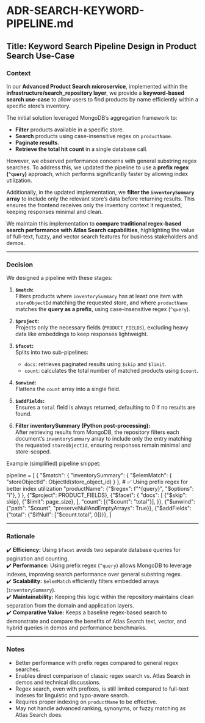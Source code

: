# ADR-SEARCH-KEYWORD-PIPELINE.md

## Title: Keyword Search Pipeline Design in Product Search Use-Case

### Context

In our **Advanced Product Search microservice**, implemented within the **infrastructure/search_repository layer**, we provide a **keyword-based search use-case** to allow users to find products by name efficiently within a specific store’s inventory.

The initial solution leveraged MongoDB’s aggregation framework to:

- **Filter** products available in a specific store.
- **Search** products using case-insensitive regex on `productName`.
- **Paginate results**.
- **Retrieve the total hit count** in a single database call.

However, we observed performance concerns with general substring regex searches. To address this, we updated the pipeline to use a **prefix regex (`^query`)** approach, which performs significantly faster by allowing index utilization.

Additionally, in the updated implementation, we **filter the `inventorySummary` array** to include only the relevant store’s data before returning results. This ensures the frontend receives only the inventory context it requested, keeping responses minimal and clean.

We maintain this implementation to **compare traditional regex-based search performance with Atlas Search capabilities**, highlighting the value of full-text, fuzzy, and vector search features for business stakeholders and demos.

---

### Decision

We designed a pipeline with these stages:

1. **`$match`:**  
   Filters products where `inventorySummary` has at least one item with `storeObjectId` matching the requested store, and where `productName` matches the **query as a prefix**, using case-insensitive regex (`^query`).

2. **`$project`:**  
   Projects only the necessary fields (`PRODUCT_FIELDS`), excluding heavy data like embeddings to keep responses lightweight.

3. **`$facet`:**  
   Splits into two sub-pipelines:
   - `docs`: retrieves paginated results using `$skip` and `$limit`.
   - `count`: calculates the total number of matched products using `$count`.

4. **`$unwind`:**  
   Flattens the `count` array into a single field.

5. **`$addFields`:**  
   Ensures a `total` field is always returned, defaulting to 0 if no results are found.

6. **Filter inventorySummary (Python post-processing):**  
   After retrieving results from MongoDB, the repository filters each document’s `inventorySummary` array to include only the entry matching the requested `storeObjectId`, ensuring responses remain minimal and store-scoped.

Example (simplified) pipeline snippet:

pipeline = [
    {
        "$match": {
            "inventorySummary": {
                "$elemMatch": {
                    "storeObjectId": ObjectId(store_object_id)
                }
            },
            # ✅ Using prefix regex for better index utilization
            "productName": {"$regex": f"^{query}", "$options": "i"},
        }
    },
    {"$project": PRODUCT_FIELDS},
    {"$facet": {
        "docs": [
            {"$skip": skip},
            {"$limit": page_size},
        ],
        "count": [{"$count": "total"}],
    }},
    {"$unwind": {"path": "$count", "preserveNullAndEmptyArrays": True}},
    {"$addFields": {"total": {"$ifNull": ["$count.total", 0]}}},
]

---

### Rationale

✔️ **Efficiency:** Using `$facet` avoids two separate database queries for pagination and counting.  
✔️ **Performance:** Using prefix regex (`^query`) allows MongoDB to leverage indexes, improving search performance over general substring regex.  
✔️ **Scalability:** `$elemMatch` efficiently filters embedded arrays (`inventorySummary`).  
✔️ **Maintainability:** Keeping this logic within the repository maintains clean separation from the domain and application layers.  
✔️ **Comparative Value:** Keeps a baseline regex-based search to demonstrate and compare the benefits of Atlas Search text, vector, and hybrid queries in demos and performance benchmarks.

---

### Notes

- Better performance with prefix regex compared to general regex searches.
- Enables direct comparison of classic regex search vs. Atlas Search in demos and technical discussions.
- Regex search, even with prefixes, is still limited compared to full-text indexes for linguistic and typo-aware search.
- Requires proper indexing on `productName` to be effective.
- May not handle advanced ranking, synonyms, or fuzzy matching as Atlas Search does.
